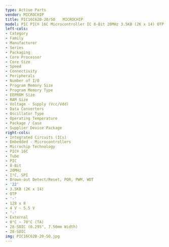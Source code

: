 ```yaml
---
type: Active Parts
vendor: MICROCHIP
title: PIC16C62B-20/SO　　MICROCHIP
model: PIC PIC® 16C Microcontroller IC 8-Bit 20MHz 3.5KB (2K x 14) OTP 28-SOIC
left-cols:
- Category
- Family
- Manufacturer
- Series
- Packaging 
- Core Processor
- Core Size
- Speed
- Connectivity
- Peripherals
- Number of I/O
- Program Memory Size
- Program Memory Type
- EEPROM Size
- RAM Size
- Voltage - Supply (Vcc/Vdd)
- Data Converters
- Oscillator Type
- Operating Temperature
- Package / Case
- Supplier Device Package
right-cols:
- Integrated Circuits (ICs)
- Embedded - Microcontrollers
- Microchip Technology
- PIC® 16C
- Tube 
- PIC
- 8-Bit
- 20MHz
- I²C, SPI
- Brown-out Detect/Reset, POR, PWM, WDT
- '22'
- 3.5KB (2K x 14)
- OTP
- '-'
- 128 x 8
- 4 V ~ 5.5 V
- '-'
- External
- 0°C ~ 70°C (TA)
- 28-SOIC (0.295", 7.50mm Width)
- 28-SOIC
img: PIC16C62B-20-SO.jpg
---
```


